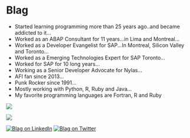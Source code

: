 # Blag

* Started learning programming more than 25 years ago..and became addicted to it...
* Worked as an ABAP Consultant for 11 years...in Lima and Montreal...
* Worked as a Developer Evangelist for SAP...In Montreal, Silicon Valley and Toronto...
* Worked as a Emerging Technologies Expert for SAP Toronto...
* Worked for SAP for 10 long years...
* Working as a Senior Developer Advocate for Nylas...
* AFI fan since 2013...
* Punk Rocker since 1991...
* Mostly working with Python, R, Ruby and Java...
* My favorite programming languages are Fortran, R and Ruby

![](https://github-profile-summary-cards.vercel.app/api/cards/profile-details?username=atejada)

![](https://komarev.com/ghpvc/?username=atejada&color=gray)

[![Blag on LinkedIn](https://img.shields.io/badge/LinkedIn-0077B5?style=for-the-badge&logo=linkedin&logoColor=white)](https://www.linkedin.com/in/atejada/)
[![Blag on Twitter](https://img.shields.io/badge/Twitter-1DA1F2?style=for-the-badge&logo=twitter&logoColor=white)](https://twitter.com/Blag)

